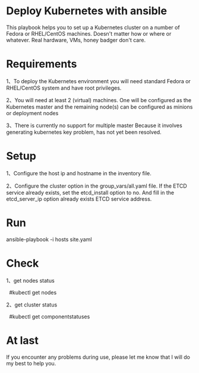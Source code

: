 # Deploy Kubernetes with ansible

This playbook helps you to set up a Kubernetes cluster on a number of Fedora or RHEL/CentOS machines.
Doesn't matter how or where or whatever. Real hardware, VMs, honey badger don't care.

# Requirements
1、To deploy the Kubernetes environment you will need standard Fedora or RHEL/CentOS system and have root privileges.

2、You will need at least 2 (virtual) machines. One will be configured as the Kubernetes master and the remaining node(s) can be configured as minions or deployment nodes

3、There is currently no support for multiple master Because it involves generating kubernetes key problem, has not yet been resolved.

# Setup
1、Configure the host ip and hostname in the inventory file.

2、Configure the cluster option in the group_vars/all.yaml file. If the ETCD service already exists, set the etcd_install option to no.
And fill in the etcd_server_ip option already exists ETCD service address.

# Run
ansible-playbook -i hosts site.yaml

# Check
1、get nodes status

   #kubectl get nodes

2、get cluster status

   #kubectl get componentstatuses

# At last
If you encounter any problems during use, please let me know that I will do my best to help you.
